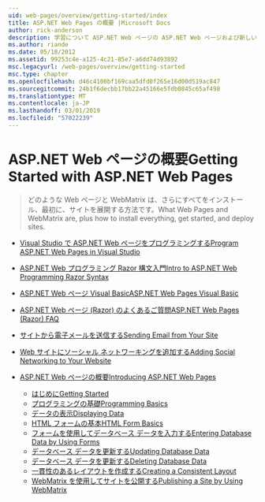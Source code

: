 ```yaml
---
uid: web-pages/overview/getting-started/index
title: ASP.NET Web Pages の概要 |Microsoft Docs
author: rick-anderson
description: 学習について ASP.NET Web ページの ASP.NET Web ページおよび新しい Razor 構文は、サーバー コードを HTML t と結合する高速で、わかりやすく、軽量な方法を提供しています.
ms.author: riande
ms.date: 05/18/2012
ms.assetid: 99253c4e-a125-4c21-85e7-a6dd74d93892
msc.legacyurl: /web-pages/overview/getting-started
msc.type: chapter
ms.openlocfilehash: d46c4100bf169caa5dfd0f265e16d00d519ac847
ms.sourcegitcommit: 24b1f6decbb17bb22a45166e5fdb0845c65af498
ms.translationtype: MT
ms.contentlocale: ja-JP
ms.lasthandoff: 03/01/2019
ms.locfileid: "57022239"
---
```

<a name="getting-started-with-aspnet-web-pages"></a><span data-ttu-id="03058-103">ASP.NET Web ページの概要</span><span class="sxs-lookup"><span data-stu-id="03058-103">Getting Started with ASP.NET Web Pages</span></span>
====================
> <span data-ttu-id="03058-104">どのような Web ページと WebMatrix は、さらにすべてをインストール、最初に、サイトを展開する方法です。</span><span class="sxs-lookup"><span data-stu-id="03058-104">What Web Pages and WebMatrix are, plus how to install everything, get started, and deploy sites.</span></span>


- [<span data-ttu-id="03058-105">Visual Studio で ASP.NET Web ページをプログラミングする</span><span class="sxs-lookup"><span data-stu-id="03058-105">Program ASP.NET Web Pages in Visual Studio</span></span>](program-asp-net-web-pages-in-visual-studio.md)
- [<span data-ttu-id="03058-106">ASP.NET Web プログラミング Razor 構文入門</span><span class="sxs-lookup"><span data-stu-id="03058-106">Intro to ASP.NET Web Programming Razor Syntax</span></span>](introducing-razor-syntax-c.md)
- [<span data-ttu-id="03058-107">ASP.NET Web ページ Visual Basic</span><span class="sxs-lookup"><span data-stu-id="03058-107">ASP.NET Web Pages Visual Basic</span></span>](introducing-razor-syntax-vb.md)
- [<span data-ttu-id="03058-108">ASP.NET Web ページ (Razor) のよくあるご質問</span><span class="sxs-lookup"><span data-stu-id="03058-108">ASP.NET Web Pages (Razor) FAQ</span></span>](aspnet-web-pages-razor-faq.md)
- [<span data-ttu-id="03058-109">サイトから電子メールを送信する</span><span class="sxs-lookup"><span data-stu-id="03058-109">Sending Email from Your Site</span></span>](11-adding-email-to-your-web-site.md)
- [<span data-ttu-id="03058-110">Web サイトにソーシャル ネットワーキングを追加する</span><span class="sxs-lookup"><span data-stu-id="03058-110">Adding Social Networking to Your Website</span></span>](13-adding-social-networking-to-your-web-site.md)
- [<span data-ttu-id="03058-111">ASP.NET Web ページの概要</span><span class="sxs-lookup"><span data-stu-id="03058-111">Introducing ASP.NET Web Pages</span></span>](introducing-aspnet-web-pages-2/index.md)

    - [<span data-ttu-id="03058-112">はじめに</span><span class="sxs-lookup"><span data-stu-id="03058-112">Getting Started</span></span>](introducing-aspnet-web-pages-2/getting-started.md)
    - [<span data-ttu-id="03058-113">プログラミングの基礎</span><span class="sxs-lookup"><span data-stu-id="03058-113">Programming Basics</span></span>](introducing-aspnet-web-pages-2/intro-to-web-pages-programming.md)
    - [<span data-ttu-id="03058-114">データの表示</span><span class="sxs-lookup"><span data-stu-id="03058-114">Displaying Data</span></span>](introducing-aspnet-web-pages-2/displaying-data.md)
    - [<span data-ttu-id="03058-115">HTML フォームの基本</span><span class="sxs-lookup"><span data-stu-id="03058-115">HTML Form Basics</span></span>](introducing-aspnet-web-pages-2/form-basics.md)
    - [<span data-ttu-id="03058-116">フォームを使用してデータベース データを入力する</span><span class="sxs-lookup"><span data-stu-id="03058-116">Entering Database Data by Using Forms</span></span>](introducing-aspnet-web-pages-2/entering-data.md)
    - [<span data-ttu-id="03058-117">データベース データを更新する</span><span class="sxs-lookup"><span data-stu-id="03058-117">Updating Database Data</span></span>](introducing-aspnet-web-pages-2/updating-data.md)
    - [<span data-ttu-id="03058-118">データベース データを更新する</span><span class="sxs-lookup"><span data-stu-id="03058-118">Deleting Database Data</span></span>](introducing-aspnet-web-pages-2/deleting-data.md)
    - [<span data-ttu-id="03058-119">一貫性のあるレイアウトを作成する</span><span class="sxs-lookup"><span data-stu-id="03058-119">Creating a Consistent Layout</span></span>](introducing-aspnet-web-pages-2/layouts.md)
    - [<span data-ttu-id="03058-120">WebMatrix を使用してサイトを公開する</span><span class="sxs-lookup"><span data-stu-id="03058-120">Publishing a Site by Using WebMatrix</span></span>](introducing-aspnet-web-pages-2/publishing.md)
